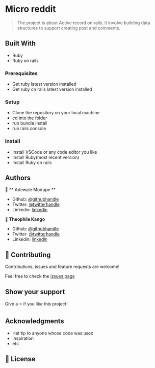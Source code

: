 # Micro reddit

> The project is about Active record on rails. It involve building data structures to support creating post and comments. 

## Built With

- Ruby
- Ruby on rails 

### Prerequisites

- Get ruby latest version installed
- Get ruby on rails latest version installed

### Setup

- Clone the repository on your local machine
- cd into the folder
- run bundle install
- run rails console

### Install

- Install VSCode or any code editor you like
- Install Ruby(most recent version)
- Install Ruby on rails

## Authors

👤 ** Adewale Modupe **

- Github: [@githubhandle](https://github.com/Eshy10)
- Twitter: [@twitterhandle](https://twitter.com/AdesholaAdewal6)
- Linkedin: [linkedin](https://www.linkedin.com/in/adewale-adeshola-b0b581139/)

👤 **Theophile Kango**

- Github: [@githubhandle](https://github.com/Theophile-Kango)
- Twitter: [@twitterhandle](https://twitter.com/Theophadh)
- Linkedin: [linkedin](https://www.linkedin.com/in/theophile-kango-b6b580194/)

## 🤝 Contributing

Contributions, issues and feature requests are welcome!

Feel free to check the [issues page](https://github.com/Eshy10/sample_apps/issues)
## Show your support

Give a ⭐️ if you like this project!

## Acknowledgments

- Hat tip to anyone whose code was used
- Inspiration
- etc

## 📝 License


